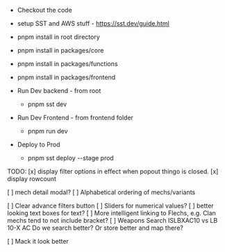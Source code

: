 * Checkout the code
* setup SST and AWS stuff - https://sst.dev/guide.html
* pnpm install in root directory
* pnpm install in packages/core
* pnpm install in packages/functions
* pnpm install in packages/frontend

* Run Dev backend - from root
  * pnpm sst dev
* Run Dev Frontend - from frontend folder
  * pnpm run dev
 
* Deploy to Prod
  * pnpm sst deploy --stage prod

TODO:
[x] display filter options in effect when popout thingo is closed.
[x] display rowcount

[ ] mech detail modal?
[ ] Alphabetical ordering of mechs/variants

[ ] Clear advance filters button
[ ] Sliders for numerical values?
[ ] better looking text boxes for text?
[ ] More intelligent linking to Flechs, e.g. Clan mechs tend to not include bracket?
[ ] Weapons Search 
      ISLBXAC10 vs LB 10-X AC
        Do we search better? Or store better and map there?

[ ] Mack it look better
